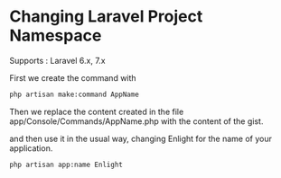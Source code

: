 # Changing Laravel Project Namespace

Supports : Laravel 6.x, 7.x

First we create the command with

```bash
php artisan make:command AppName
```

Then we replace the content created in the file app/Console/Commands/AppName.php with the content of the gist.

and then use it in the usual way, changing Enlight for the name of your application.

```bash
php artisan app:name Enlight
```
